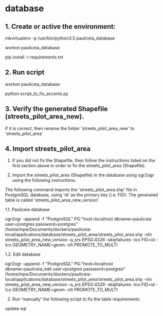 # database


## 1. Create or active the environment:

mkvirtualenv -p /usr/bin/python3.5 pauliceia_database

workon pauliceia_database

pip install -r requirements.txt


## 2. Run script

workon pauliceia_database

python script_to_fix_accents.py


## 3. Verify the generated Shapefile (streets_pilot_area_new). 

If it is correct, then rename the folder 'streets_pilot_area_new' to 'streets_pilot_area'


## 4. Import streets_pilot_area

1. If you did not fix the Shapefile, then follow the instructions listed on the first section above in order to fix the streets_pilot_area (Shapefile).

2. Import the streets_pilot_area (Shapefile) in the database using ogr2ogr using the following instructions.

The following command imports the 'streets_pilot_area.shp' file in PostgreSQL database, using 'id' as the primary key (i.e. FID). The generated table is called 'streets_pilot_area_new_version'.

1.1. Pauliceia database

ogr2ogr -append -f "PostgreSQL" PG:"host=localhost dbname=pauliceia user=postgres password=postgres" /home/inpe/Documents/dockers/pauliceia-local/applications/database/streets_pilot_area/streets_pilot_area.shp -nln streets_pilot_area_new_version -a_srs EPSG:4326 -skipfailures -lco FID=id -lco GEOMETRY_NAME=geom -nlt PROMOTE_TO_MULTI

1.2. Edit database

ogr2ogr -append -f "PostgreSQL" PG:"host=localhost dbname=pauliceia_edit user=postgres password=postgres" /home/inpe/Documents/dockers/pauliceia-local/applications/database/streets_pilot_area/streets_pilot_area.shp -nln streets_pilot_area_new_version -a_srs EPSG:4326 -skipfailures -lco FID=id -lco GEOMETRY_NAME=geom -nlt PROMOTE_TO_MULTI

3. Run 'manually' the following script to fix the table requirements:

update.sql
